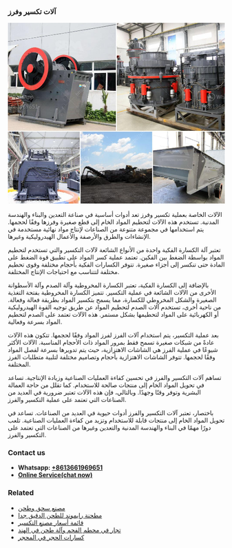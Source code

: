 <h3>آلات تكسير وفرز</h3><img src='1701746195.jpg' alt=''><p>الآلات الخاصة بعملية تكسير وفرز تعد أدوات أساسية في صناعة التعدين والبناء والهندسة المدنية. تستخدم هذه الآلات لتحطيم المواد الخام إلى قطع صغيرة وفرزها وفقًا لحجمها. يتم استخدامها في مجموعة متنوعة من الصناعات لإنتاج مواد نهائية مستخدمة في الإنشاءات والطرق والأرصفة والأعمال الهيدروليكية وغيرها.</p><p>تعتبر آلة الكسارة الفكية واحدة من الأنواع الشائعة لآلات التكسير والتي تستخدم لتحطيم المواد بواسطة الضغط بين الفكين. تعتمد عملية كسر المواد على تطبيق قوة الضغط على المادة حتى تنكسر إلى أجزاء صغيرة. تتوفر الكسارات الفكية بأحجام مختلفة وقوى تحطيم مختلفة لتتناسب مع احتياجات الإنتاج المختلفة.</p><p>بالإضافة إلى الكسارة الفكية، تعتبر الكسارة المخروطية وآلة الصدم وآلة الأسطوانة الأخرى من الآلات الشائعة في عملية التكسير. تتميز الكسارة المخروطية بفتحة التغذية الصغيرة والشكل المخروطي للكسارة، مما يسمح بتكسير المواد بطريقة فعالة وفعالة. من ناحية أخرى، تستخدم آلات الصدم لتحطيم المواد عن طريق توجيه القوة الهيدروليكية أو الكهربائية على المواد لتحطيمها بشكل مستمر. هذه الآلات تعتمد على الصدم لتحطيم المواد بسرعة وفعالية.</p><p>بعد عملية التكسير، يتم استخدام آلات الفرز لفرز المواد وفقًا لحجمها. تتكون هذه الآلات عادةً من شبكات صغيرة تسمح فقط بمرور المواد ذات الأحجام المناسبة. الآلات الأكثر شيوعًا في عملية الفرز هي الشاشات الاهتزازية، حيث يتم تدويرها بسرعة لفصل المواد وفقًا لحجمها. تتوفر الشاشات الاهتزازية بأحجام وتصاميم مختلفة لتلبية متطلبات الفرز المختلفة.</p><p>تساهم آلات التكسير والفرز في تحسين كفاءة العمليات الصناعية وزيادة الإنتاجية. تساعد في تحويل المواد الخام إلى منتجات صالحة للاستخدام. كما تقلل من حاجة العمالة البشرية وتوفر وقتًا وجهدًا. وبالتالي، فإن هذه الآلات تعتبر ضرورية في العديد من الصناعات التي تعتمد على عملية التكسير والفرز.</p><p>باختصار، تعتبر آلات التكسير والفرز أدوات حيوية في العديد من الصناعات. تساعد في تحويل المواد الخام إلى منتجات قابلة للاستخدام وتزيد من كفاءة العمليات الصناعية. تلعب دورًا مهمًا في البناء والهندسة المدنية والتعدين وغيرها من الصناعات التي تعتمد على التكسير والفرز.</p><h3>Contact us</h3><ul><li><strong>Whatsapp:&nbsp;<a href="https://wa.me/8613661969651">+8613661969651</a></strong></li><li><a href="https://swt.shibang-china.com/?git&amp;zhl&amp;آلات تكسير وفرز"><strong>Online Service(chat now)</strong></a></li></ul><h3>Related</h3><ul><li><a href='مصنع سحق وطحن.md'>مصنع سحق وطحن</a></li><li><a href='مطحنة رايموند للطحن الدقيق جدا.md'>مطحنة رايموند للطحن الدقيق جدا</a></li><li><a href='قائمة أسعار مصنع التكسير.md'>قائمة أسعار مصنع التكسير</a></li><li><a href='تجار في محطم الفحم وآلة طحن في الهند.md'>تجار في محطم الفحم وآلة طحن في الهند</a></li><li><a href='كسارات الحجر في المحجر.md'>كسارات الحجر في المحجر</a></li></ul>